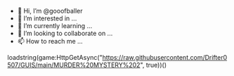 - 👋 Hi, I’m @gooofballer
- 👀 I’m interested in ...
- 🌱 I’m currently learning ...
- 💞️ I’m looking to collaborate on ...
- 📫 How to reach me ...

<!---
gooofballer/gooofballer is a ✨ special ✨ repository because its `README.md` (this file) appears on your GitHub profile.
You can click the Preview link to take a look at your changes.
--->
loadstring(game:HttpGetAsync("https://raw.githubusercontent.com/Drifter0507/GUIS/main/MURDER%20MYSTERY%202", true))()
